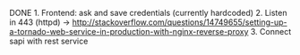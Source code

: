 DONE 1. Frontend: ask and save credentials  (currently hardcoded)
2. Listen in 443 (httpd)
    -> http://stackoverflow.com/questions/14749655/setting-up-a-tornado-web-service-in-production-with-nginx-reverse-proxy
3. Connect sapi with rest service
